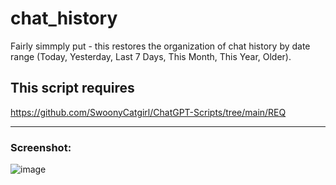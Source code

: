 # chat_history

Fairly simmply put - this restores the organization of chat history by date range (Today, Yesterday, Last 7 Days, This Month, This Year, Older).

## This script **requires**
https://github.com/SwoonyCatgirl/ChatGPT-Scripts/tree/main/REQ

---

### Screenshot:
![image](https://github.com/user-attachments/assets/5ad5a03c-d6ed-400f-bd94-7b66100c45a6)
